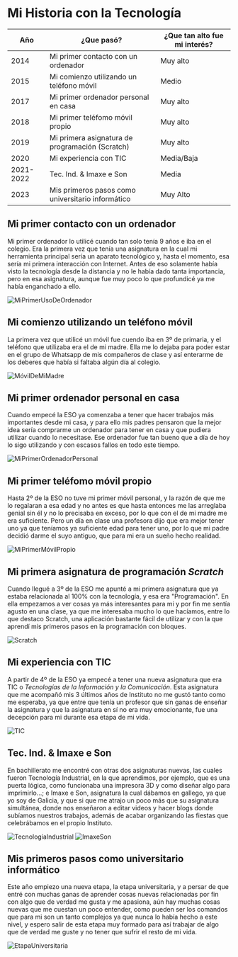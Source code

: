 # **Mi Historia con la Tecnología**

|Año    |¿Que pasó? |¿Que tan alto fue mi interés?  |
|-------|-----------|-------------------------------|
|2014|Mi primer contacto con un ordenador|Muy alto|
|2015|Mi comienzo utilizando un teléfono móvil|Medio|
|2017|Mi primer ordenador personal en casa|Muy alto|
|2018|Mi primer teléfomo móvil propio|Muy alto|
|2019|Mi primera asignatura de programación (Scratch)|Muy alto|
|2020|Mi experiencia con TIC|Media/Baja|
|2021-2022|Tec. Ind. & Imaxe e Son|Media|
|2023|Mis primeros pasos como universitario informático|Muy Alto|

## Mi primer contacto con un ordenador

Mi primer ordenador lo utilicé cuando tan solo tenía 9 años e iba en el colegio. Era la primera vez que tenía una asignatura en la cual mi herramienta principal sería un aparato tecnológico y, hasta el momento, esa sería mi primera interacción con Internet. Antes de eso solamente había visto la tecnología desde la distancia y no le había dado tanta importancia, pero en esa asignatura, aunque fue muy poco lo que profundicé ya me había enganchado a ello.

![MiPrimerUsoDeOrdenador](https://encrypted-tbn0.gstatic.com/images?q=tbn:ANd9GcQyDuumu2pVr9umXHDWgwO82tt4JMRisPyncQ&usqp=CAU)

## Mi comienzo utilizando un teléfono móvil

La primera vez que utilicé un móvil fue cuendo iba en 3º de primaria, y el teléfono que utilizaba era el de mi madre. Ella me lo dejaba para poder estar en el grupo de Whatsapp de mis compañeros de clase y así enterarme de los deberes que había si faltaba algún día al colegio.

![MóvilDeMiMadre](https://encrypted-tbn0.gstatic.com/images?q=tbn:ANd9GcQYYFFDws69OOME9FNQVae7ldDbzWJtsPv1Ug&usqp=CAU)

## Mi primer ordenador personal en casa

Cuando empecé la ESO ya comenzaba a tener que hacer trabajos más importantes desde mi casa, y para ello mis padres pensaron que la mejor idea sería comprarme un ordenador para tener en casa y que pudiera utilizar cuando lo necesitase. Ese ordenador fue tan bueno que a día de hoy lo sigo utilizando y con escasos fallos en todo este tiempo.

![MiPrimerOrdenadorPersonal](https://encrypted-tbn0.gstatic.com/images?q=tbn:ANd9GcQZPUZ_Eka2Xogcc8NSN9WBeZ4oCZtoaeqE8g&usqp=CAU)

## Mi primer teléfomo móvil propio

Hasta 2º de la ESO no tuve mi primer móvil personal, y la razón de que me lo regalaran a esa edad y no antes es que hasta entonces me las arreglaba genial sin él y no lo precisaba en exceso, por lo que con el de mi madre me era suficiente. Pero un día en clase una profesora dijo que era mejor tener uno ya que teníamos ya suficiente edad para tener uno, por lo que mi padre decidió darme el suyo antiguo, que para mi era un sueño hecho realidad.

![MiPrimerMóvilPropio](https://encrypted-tbn0.gstatic.com/images?q=tbn:ANd9GcQu2EWyBeR7UkG66TlRHRDJP3U4J8-WIKToyKRSi5tEqgzMkfobFZLC2Kpop_hScUIdBL0&usqp=CAU)

## Mi primera asignatura de programación *Scratch*

Cuando llegué a 3º de la ESO me apunté a mi primera asignatura que ya estaba relacionada al 100% con la tecnología, y esa era "Programación". En ella empezamos a ver cosas ya más interesantes para mi y por fin me sentía agusto en una clase, ya que me interesaba mucho lo que hacíamos, entre lo que destaco Scratch, una aplicación bastante fácil de utilizar y con la que aprendí mis primeros pasos en la programación con bloques.

![Scratch](https://encrypted-tbn0.gstatic.com/images?q=tbn:ANd9GcRjtuauEuA9HPLFfyNabrF2zQ8JRsSSAMcy6Q&usqp=CAU)

## Mi experiencia con TIC

A partir de 4º de la ESO ya empecé a tener una nueva asignatura que era TIC o *Tecnologías de la Información y la Comunicación*. Esta asignatura que me acompañó mis 3 últimos años de Instituto no me gustó tanto como me esperaba, ya que entre que tenía un profesor que sin ganas de enseñar la asignatura y que la asignatura en sí no era muy emocionante, fue una decepción para mi durante esa etapa de mi vida.

![TIC](https://encrypted-tbn0.gstatic.com/images?q=tbn:ANd9GcRmLuCiOoN2Y_hJrvOcXzglJ8KKXChfaVa3wQ&usqp=CAU)

## Tec. Ind. & Imaxe e Son

En bachillerato me encontré con otras dos asignaturas nuevas, las cuales fueron Tecnología Industrial, en la que aprendimos, por ejemplo, que es una puerta lógica, como funcionaba una impresora 3D y como diseñar algo para imprimirlo...; e Imaxe e Son, asignatura la cual dábamos en gallego, ya que yo soy de Galicia, y que si que me atrajo un poco más que su asignatura simultánea, donde nos enseñaron a editar videos y hacer blogs donde subíamos nuestros trabajos, además de acabar organizando las fiestas que celebrábamos en el propio Instituto.

![TecnologíaIndustrial](https://encrypted-tbn0.gstatic.com/images?q=tbn:ANd9GcQjObACCdeLtMGfTLbGVrbBLH2vkjqY3okc9w&usqp=CAU)
![ImaxeSon](https://encrypted-tbn0.gstatic.com/images?q=tbn:ANd9GcRjyn6Ed4-9pEAKjgXx-6OYOPmRw0NzyndNOw&usqp=CAU)

## Mis primeros pasos como universitario informático

Este año empiezo una nueva etapa, la etapa universitaria, y a persar de que entré con muchas ganas de aprender cosas nuevas relacionadas por fin con algo que de verdad me gusta y me apasiona, aún hay muchas cosas nuevas que me cuestan un poco entender, como pueden ser los comandos que para mi son un tanto complejos ya que nunca lo había hecho a este nivel, y espero salir de esta etapa muy formado para así trabajar de algo que de verdad me guste y no tener que sufrir el resto de mi vida.

![EtapaUniversitaria](https://encrypted-tbn0.gstatic.com/images?q=tbn:ANd9GcRH-O2V7Nr3NKvwr2WSPVVMMn694fQnhpTDLw&usqp=CAU)
